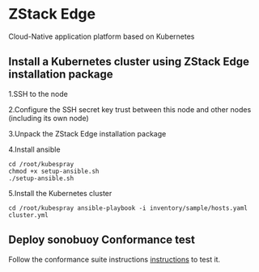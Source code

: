 # ZStack Edge

Cloud-Native application platform based on Kubernetes

## Install a Kubernetes cluster using ZStack Edge installation package

1.SSH to the node

2.Configure the SSH secret key trust between this node and other nodes (including its own node)

3.Unpack the ZStack Edge installation package

4.Install ansible
```
cd /root/kubespray
chmod +x setup-ansible.sh
./setup-ansible.sh
```
5.Install the Kubernetes cluster

```cd /root/kubespray ansible-playbook -i inventory/sample/hosts.yaml cluster.yml```

## Deploy sonobuoy Conformance test
Follow the conformance suite instructions [instructions](https://github.com/cncf/k8s-conformance/blob/master/instructions.md#running) to test it.